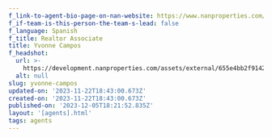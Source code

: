 ```yaml
---
f_link-to-agent-bio-page-on-nan-website: https://www.nanproperties.com/agents/62751-yvonne-campos
f_if-team-is-this-person-the-team-s-lead: false
f_language: Spanish
f_title: Realtor Associate
title: Yvonne Campos
f_headshot:
  url: >-
    https://development.nanproperties.com/assets/external/655e4bb2f914238062da02ae_52cafdf8bc8c9863719b42fb44c388cc.webp
  alt: null
slug: yvonne-campos
updated-on: '2023-11-22T18:43:00.673Z'
created-on: '2023-11-22T18:43:00.673Z'
published-on: '2023-12-05T18:21:52.835Z'
layout: '[agents].html'
tags: agents
---
```




